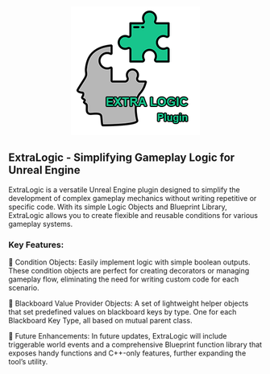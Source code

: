 <p align="center" width="100%">
    <img src="https://raw.githubusercontent.com/Herniac/ExtraLogic_Demo/refs/heads/main/Plugins/ExtraLogic/Resources/Icon256.png"> 
</p>

## **ExtraLogic** - Simplifying Gameplay Logic for Unreal Engine

ExtraLogic is a versatile Unreal Engine plugin designed to simplify the development of complex gameplay mechanics without writing repetitive or specific code. With its simple Logic Objects and Blueprint Library, ExtraLogic allows you to create flexible and reusable conditions for various gameplay systems.

### Key Features:

🧩 Condition Objects: Easily implement logic with simple boolean outputs. These condition objects are perfect for creating decorators or managing gameplay flow, eliminating the need for writing custom code for each scenario.

🧩 Blackboard Value Provider Objects: A set of lightweight helper objects that set predefined values on blackboard keys by type. One for each Blackboard Key Type, all based on mutual parent class.

🧩 Future Enhancements: In future updates, ExtraLogic will include triggerable world events and a comprehensive Blueprint function library that exposes handy functions and C++-only features, further expanding the tool’s utility.
